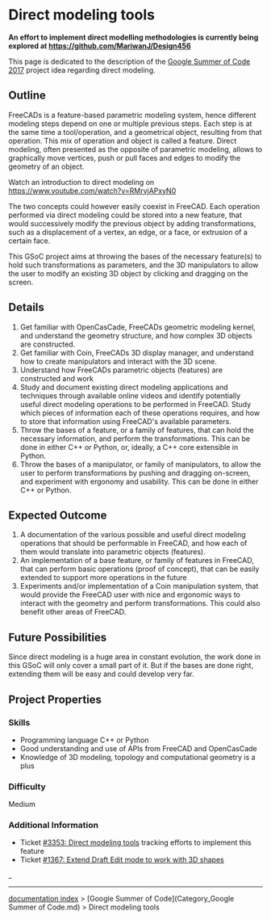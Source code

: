 # Direct modeling tools
**An effort to implement direct modelling methodologies is currently being explored at https://github.com/MariwanJ/Design456**

This page is dedicated to the description of the [Google Summer of Code 2017](Google_Summer_of_Code.md) project idea regarding direct modeling.

## Outline

FreeCADs is a feature-based parametric modeling system, hence different modeling steps depend on one or multiple previous steps. Each step is at the same time a tool/operation, and a geometrical object, resulting from that operation. This mix of operation and object is called a feature. Direct modeling, often presented as the opposite of parametric modeling, allows to graphically move vertices, push or pull faces and edges to modify the geometry of an object.

Watch an introduction to direct modeling on <https://www.youtube.com/watch?v=RMrvjAPxyN0>

The two concepts could however easily coexist in FreeCAD. Each operation performed via direct modeling could be stored into a new feature, that would successively modify the previous object by adding transformations, such as a displacement of a vertex, an edge, or a face, or extrusion of a certain face.

This GSoC project aims at throwing the bases of the necessary feature(s) to hold such transformations as parameters, and the 3D manipulators to allow the user to modify an existing 3D object by clicking and dragging on the screen.

## Details

1.  Get familiar with OpenCasCade, FreeCADs geometric modeling kernel, and understand the geometry structure, and how complex 3D objects are constructed.
2.  Get familiar with Coin, FreeCADs 3D display manager, and understand how to create manipulators and interact with the 3D scene.
3.  Understand how FreeCADs parametric objects (features) are constructed and work
4.  Study and document existing direct modeling applications and techniques through available online videos and identify potentially useful direct modeling operations to be performed in FreeCAD. Study which pieces of information each of these operations requires, and how to store that information using FreeCAD\'s available parameters.
5.  Throw the bases of a feature, or a family of features, that can hold the necessary information, and perform the transformations. This can be done in either C++ or Python, or, ideally, a C++ core extensible in Python.
6.  Throw the bases of a manipulator, or family of manipulators, to allow the user to perform transformations by pushing and dragging on-screen, and experiment with ergonomy and usability. This can be done in either C++ or Python.

## Expected Outcome 

1.  A documentation of the various possible and useful direct modeling operations that should be performable in FreeCAD, and how each of them would translate into parametric objects (features).
2.  An implementation of a base feature, or family of features in FreeCAD, that can perform basic operations (proof of concept), that can be easily extended to support more operations in the future
3.  Experiments and/or implementation of a Coin manipulation system, that would provide the FreeCAD user with nice and ergonomic ways to interact with the geometry and perform transformations. This could also benefit other areas of FreeCAD.

## Future Possibilities 

Since direct modeling is a huge area in constant evolution, the work done in this GSoC will only cover a small part of it. But if the bases are done right, extending them will be easy and could develop very far.

## Project Properties 

### Skills

-   Programming language C++ or Python
-   Good understanding and use of APIs from FreeCAD and OpenCasCade
-   Knowledge of 3D modeling, topology and computational geometry is a plus

### Difficulty

Medium

### Additional Information 

-   Ticket [\#3353: Direct modeling tools](https://tracker.freecadweb.org/view.php?id=3353) tracking efforts to implement this feature
-   Ticket [\#1367: Extend Draft Edit mode to work with 3D shapes](https://tracker.freecadweb.org/view.php?id=1367)

_

---
[documentation index](../README.md) > [Google Summer of Code](Category_Google Summer of Code.md) > Direct modeling tools
